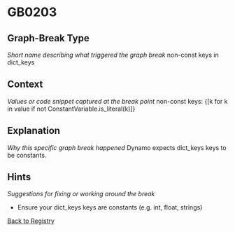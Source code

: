 # GB0203

## Graph-Break Type
*Short name describing what triggered the graph break*
non-const keys in dict_keys

## Context
*Values or code snippet captured at the break point*
non-const keys: {[k for k in value if not ConstantVariable.is_literal(k)]}

## Explanation
*Why this specific graph break happened*
Dynamo expects dict_keys keys to be constants.

## Hints
*Suggestions for fixing or working around the break*
- Ensure your dict_keys keys are constants (e.g. int, float, strings)



[Back to Registry](../index.md)
